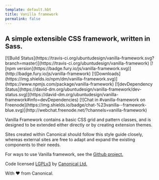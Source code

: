 ```yaml
---
template: default.hbt
title: Vanilla framework
permalink: false
---
```


## A simple extensible CSS framework, written in Sass.

<div class="theme__img-links">
    <p>
        [![Build Status](https://travis-ci.org/ubuntudesign/vanilla-framework.svg?branch=master)](https://travis-ci.org/ubuntudesign/vanilla-framework)
        [![npm version](https://badge.fury.io/js/vanilla-framework.svg)](http://badge.fury.io/js/vanilla-framework)
        [![Downloads](https://img.shields.io/npm/dm/vanilla-framework.svg)](https://www.npmjs.com/package/vanilla-framework)
        [![devDependency Status](https://david-dm.org/ubuntudesign/vanilla-framework/dev-status.svg)](https://david-dm.org/ubuntudesign/vanilla-framework#info=devDependencies)
        [![Chat in #vanilla-framework on Freenode](https://img.shields.io/badge/chat-%23vanilla--framework-blue.svg)](http://webchat.freenode.net/?channels=vanilla-framework)
    </p>
</div>

Vanilla Framework contains a basic CSS grid and pattern classes, and is
designed to be extended either directly or by creating extension themes.

Sites created within Canonical should follow this style guide closely,
whereas external sites are free to adapt and expand the existing components to
their needs.

For ways to use Vanilla framework, see the <a href="https://github.com/ubuntudesign/vanilla-framework">Github project.</a>

Code licensed [LGPLv3](http://opensource.org/licenses/lgpl-3.0.html) by [Canonical Ltd.](http://www.canonical.com/)

With ♥ from Canonical.
